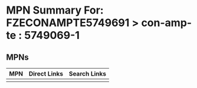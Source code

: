 



# MPN Summary For: FZECONAMPTE5749691 > con-amp-te : 5749069-1

## MPNs
  

|MPN|Direct Links|Search Links|
| :--- | :--- | :--- |
||||
